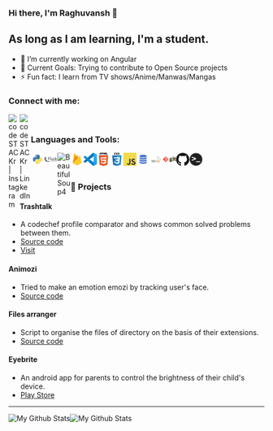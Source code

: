 <!--
**vansh-tiwari/vansh-tiwari** is a ✨ _special_ ✨ repository because its `README.md` (this file) appears on your GitHub profile.

Here are some ideas to get you started:

- 🔭 I’m currently working on ...
- 🌱 I’m currently learning ...
- 👯 I’m looking to collaborate on ...
- 🤔 I’m looking for help with ...
- 💬 Ask me about ...
- 📫 How to reach me: ...
- 😄 Pronouns: ...
- ⚡ Fun fact: ...
-->


### Hi there, I'm Raghuvansh 👋

## As long as I am learning, I'm a student.
- 🌱 I’m currently working on Angular
- 🥅 Current Goals: Trying to contribute to Open Source projects
- ⚡ Fun fact: I learn from TV shows/Anime/Manwas/Mangas

### Connect with me:
[<img align="left" alt="codeSTACKr | Instagram" width="22px" src="https://cdn.jsdelivr.net/npm/simple-icons@v3/icons/hackerrank.svg" />][hackerrank]
[<img align="left" alt="codeSTACKr | LinkedIn" width="22px" src="https://cdn.jsdelivr.net/npm/simple-icons@v3/icons/linkedin.svg" />][linkedin]

<br />

### Languages and Tools:
<img align="left" alt="Python" width="26px" src="https://raw.githubusercontent.com/github/explore/80688e429a7d4ef2fca1e82350fe8e3517d3494d/topics/python/python.png" />
<img align="left" alt="Flask" width="26px" src="https://raw.githubusercontent.com/github/explore/80688e429a7d4ef2fca1e82350fe8e3517d3494d/topics/flask/flask.png" />
<img align="left" alt="BeautifulSoup4" width="26px" src="https://www.crummy.com/software/BeautifulSoup/bs4/doc/_images/6.1.jpg" />
<img align="left" alt="Firebase" width="26px" src="https://raw.githubusercontent.com/github/explore/80688e429a7d4ef2fca1e82350fe8e3517d3494d/topics/firebase/firebase.png" />
<img align="left" alt="Visual Studio Code" width="26px" src="https://raw.githubusercontent.com/github/explore/80688e429a7d4ef2fca1e82350fe8e3517d3494d/topics/visual-studio-code/visual-studio-code.png" />
<img align="left" alt="HTML5" width="26px" src="https://raw.githubusercontent.com/github/explore/80688e429a7d4ef2fca1e82350fe8e3517d3494d/topics/html/html.png" />
<img align="left" alt="CSS3" width="26px" src="https://raw.githubusercontent.com/github/explore/80688e429a7d4ef2fca1e82350fe8e3517d3494d/topics/css/css.png" />
<img align="left" alt="JavaScript" width="26px" src="https://raw.githubusercontent.com/github/explore/80688e429a7d4ef2fca1e82350fe8e3517d3494d/topics/javascript/javascript.png" />
<img align="left" alt="SQL" width="26px" src="https://raw.githubusercontent.com/github/explore/80688e429a7d4ef2fca1e82350fe8e3517d3494d/topics/sql/sql.png" />
<img align="left" alt="MySQL" width="26px" src="https://raw.githubusercontent.com/github/explore/80688e429a7d4ef2fca1e82350fe8e3517d3494d/topics/mysql/mysql.png" />
<img align="left" alt="Git" width="26px" src="https://raw.githubusercontent.com/github/explore/80688e429a7d4ef2fca1e82350fe8e3517d3494d/topics/git/git.png" />
<img align="left" alt="GitHub" width="26px" src="https://raw.githubusercontent.com/github/explore/78df643247d429f6cc873026c0622819ad797942/topics/github/github.png" />
<img align="left" alt="Terminal" width="26px" src="https://raw.githubusercontent.com/github/explore/80688e429a7d4ef2fca1e82350fe8e3517d3494d/topics/terminal/terminal.png" />



<br />
<br />

### 📕 Projects
#### Trashtalk
- A codechef profile comparator and shows common solved problems between them.
- [Source code](https://github.com/vansh-tiwari/trashtalk)
- [Visit](https://mytrashtalk.herokuapp.com/codechef/)

#### Animozi
- Tried to make an emotion emozi by tracking user's face.
- [Source code](https://drive.google.com/file/d/17GqLDBmUt1gMCUqXEo7V4acDroN4s_Fj/view?usp=sharing)

#### Files arranger
- Script to organise the files of directory on the basis of their extensions.
- [Source code](https://github.com/vansh-tiwari/filesarranger)

#### Eyebrite
- An android app for parents to control the brightness of their child's device.
- [Play Store](https://play.google.com/store/apps/details?id=me.vansh.eyebrite)

---

<img align="left" alt="My Github Stats" src="https://github-readme-stats.vercel.app/api?username=vansh-tiwari&count_private=true&show_icons=true&hide_border=true&theme=buefy" />

<img align="left" alt="My Github Stats" src="https://github-readme-stats.vercel.app/api/top-langs/?username=vansh-tiwari&hide_border=true&theme=buefy" />

[hackerrank]: https://www.hackerrank.com/vanshtiwari
[linkedin]: https://linkedin.com/in/vanshtiwari-me
[quora]: https://www.quora.com/profile/Raghuvansh-Mani-Tiwari
